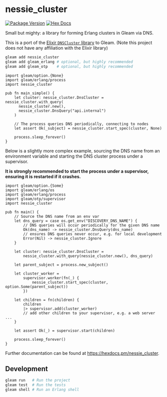 # nessie_cluster

[![Package Version](https://img.shields.io/hexpm/v/nessie_cluster)](https://hex.pm/packages/nessie_cluster)
[![Hex Docs](https://img.shields.io/badge/hex-docs-ffaff3)](https://hexdocs.pm/nessie_cluster/)

Small but mighty: a library for forming Erlang clusters in Gleam via DNS.

This is a port of the [Elixir `DNSCluster` library](https://hex.pm/packages/nessie_cluster)
to Gleam. (Note this project does not have any affiliation with the Elixir library)

```sh
gleam add nessie_cluster
gleam add gleam_erlang # optional, but highly recommended
gleam add gleam_otp    # optional, but highly recommended
```
```gleam
import gleam/option.{None}
import gleam/erlang/process
import nessie_cluster

pub fn main_simple() {
    let cluster: nessie_cluster.DnsCluster = nessie_cluster.with_query(
      nessie_cluster.new(), 
      nessie_cluster.DnsQuery("api.internal")
    )

    // The process queries DNS periodically, connecting to nodes
    let assert Ok(_subject) = nessie_cluster.start_spec(cluster, None)

    process.sleep_forever()
}
```

Below is a slightly more complex example, sourcing the DNS name
from an environment variable and starting the DNS cluster process
under a supervisor.

**It is strongly recommended to start the process under a supervisor,
ensuring it is restarted if it crashes.**

```gleam
import gleam/option.{Some}
import gleam/erlang/os
import gleam/erlang/process
import gleam/otp/supervisor
import nessie_cluster

pub fn main() {
    // Source the DNS name from an env var
    let dns_query = case os.get_env("DISCOVERY_DNS_NAME") {
        // DNS queries will occur periodically for the given DNS name
        Ok(dns_name) -> nessie_cluster.DnsQuery(dns_name)
        // ensures DNS queries never occur, e.g. for local development
        Error(Nil) -> nessie_cluster.Ignore
    }

    let cluster: nessie_cluster.DnsCluster =
        nessie_cluster.with_query(nessie_cluster.new(), dns_query)

    let parent_subject = process.new_subject()
  
    let cluster_worker =
        supervisor.worker(fn(_) { 
            nessie_cluster.start_spec(cluster, option.Some(parent_subject))
        })

    let children = fn(children) {
        children
        |> supervisor.add(cluster_worker)
        // add other children to your supervisor, e.g. a web server ...
    }
  
    let assert Ok(_) = supervisor.start(children)
  
    process.sleep_forever()
}
```

Further documentation can be found at <https://hexdocs.pm/nessie_cluster>.

## Development

```sh
gleam run   # Run the project
gleam test  # Run the tests
gleam shell # Run an Erlang shell
```
